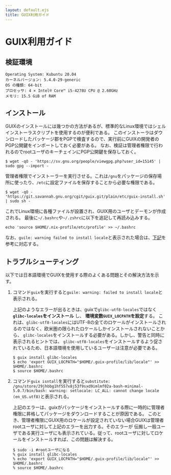 ```yaml
---
layout: default.ejs
title: GUIX利用ガイド
---
```


# GUIX利用ガイド

## 検証環境

    Operating System: Kubuntu 20.04
    カーネルバージョン: 5.4.0-29-generic
    OS の種類: 64-bit
    プロセッサ: 4 × Intel® Core™ i5-4278U CPU @ 2.60GHz
    メモリ: 15.5 GiB of RAM

## インストール

GUIXのインストールには幾つかの方法があるが、標準的なLinux環境ではシェルインストーラスクリプトを使用するのが便利である。
このインストーラはダウンロードしたパッケージ郡をPGPで検査するので、実行前にGUIXの開発者のPGP公開鍵をインポートしておく必要がある。
なお、検証は管理者権限で行われるのでrootユーザのキーチェインにPGP公開鍵を保存しておく。

```shell
$ wget -qO - 'https://sv.gnu.org/people/viewgpg.php?user_id=15145' | sudo gpg --import -
```

管理者権限でインストーラーを実行させる。これは`/gnu`をパッケージの保存場所に使ったり、`/etc`に設定ファイルを保存することから必要な権限である。

```shell
$ wget -qO - 'https://git.savannah.gnu.org/cgit/guix.git/plain/etc/guix-install.sh' | sudo sh -
```

これでLinux環境に各種ファイルが設置され、GUIX用のユーザとデーモンが作成される。
最後に`~/.bashrc`や`~/.zshrc`に以下を追記して再読み込みする。

```shell
echo 'source $HOME/.nix-profile/etc/profile' >> ~/.bashrc
```

なお、`guile: warning failed to install locale`と表示された場合は、[下記](#troubleshooting)を参考に対応する。

## <a name="troubleshooting">トラブルシューティング</a>

以下では日本語環境でGUIXを使用する際のよくある問題とその解決方法を示す。

1. コマンド`guix`を実行すると`guile: warning: failed to install locale`と表示される。
 
   上記のようなエラーが出るときは、guixで`glibc-utf8-locales`ではなく **`glibc-locales`をインストール** し、 **環境変数`GUIX_LOCPATH`を設定**する。
   これは、`glibc-utf8-locales`にはUTF-8の全てのロケールがインストールされるのではなく、欧米圏の限られたロケールしかインストールされないことから、
   `glibc-locales`をインストールする必要がある。しかし、警告と同時に表示されるヒントでは、
   `glibc-utf8-locales`をインストールするよう促されているため、日本語環境を使用しているユーザーは注意が必要である。
   
   ```shell
   $ guix install glibc-locales
   $ echo 'export GUIX_LOCPATH="$HOME/.guix-profile/lib/locale"' >> $HOME/.bashrc
   $ source $HOME/.bashrc
   ```
 2. コマンド`guix isntall`を実行すると`substitute: /gnu/store/29jhbbg1hf557x8j53f9sxd9imlmf02a-bash-minimal-5.0.7/bin/bash: warning: setlocale: LC_ALL: cannot change locale (en_US.utf8)`と表示される。
    
    上記のエラーは、guixがパッケージをインストールする際に一時的に管理者権限に昇格してパッケージをダウンロードすることが原因である。
    このとき、管理者権限にGUIX用のロケールが設定されていない場合GUIXは管理者rootユーザに対して上記のエラーを出力する。そのエラーが
    伝搬し一般ユーザである実行ユーザにも表示されている。従って、rootユーザに対してロケールをインストールすれば、この問題は解決する。
    
    ```shell
    $ sudo -i #rootユーザになる
    % guix install glibc-locales
    % echo 'export GUIX_LOCPATH="$HOME/.guix-profile/lib/locale"' >> $HOME/.bashrc
    % source $HOME/.bashrc
    ```
